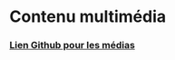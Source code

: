 # Contenu multimédia

### [Lien Github pour les médias](https://github.com/tprangers/Internature_medias.git)
